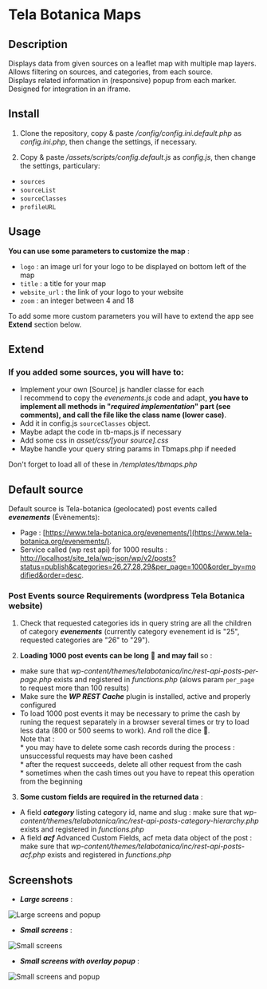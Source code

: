 # Tela Botanica Maps

## Description

Displays data from given sources on a leaflet map with multiple map layers.  
Allows filtering on sources, and categories, from each source.  
Displays related information in (responsive) popup from each marker.  
Designed for integration in an iframe.  

## Install

1. Clone the repository, copy & paste _/config/config.ini.default.php_ as _config.ini.php_, then change the settings, if necessary.

2. Copy & paste _/assets/scripts/config.default.js_ as _config.js_, then change the settings, particulary:
- `sources`
- `sourceList`
- `sourceClasses`
- `profileURL`

## Usage

**You can use some parameters to customize the map** :
- `logo` : an image url for your logo to be displayed on bottom left of the map
- `title` : a title for your map
- `website_url` : the link of your logo to your website
- `zoom` : an integer between 4 and 18  

To add some more custom parameters you will have to extend the app see **Extend** section below.

## Extend

### If you added some sources, you will have to:
- Implement your own [Source] js handler classe for each  
I recommend to copy the _evenements.js_ code and adapt, **you have to implement all methods in "_required implementation_" part (see comments), and call the file like the class name (lower case)**.
- Add it in config.js `sourceClasses` object.
- Maybe adapt the code in tb-maps.js if necessary
- Add some css in _asset/css/[your source].css_
- Maybe handle your query string params in Tbmaps.php if needed  

Don't forget to load all of these in _/templates/tbmaps.php_

## Default source

Default source is Tela-botanica (geolocated) post events called ***evenements*** (Évènements): 
* Page :  [https://www.tela-botanica.org/evenements/](https://www.tela-botanica.org/evenements/).
* Service called (wp rest api) for 1000 results :  [http://localhost/site_tela/wp-json/wp/v2/posts?status=publish&categories=26,27,28,29&per_page=1000&order_by=modified&order=desc](http://localhost/site_tela/wp-json/wp/v2/posts?status=publish&categories=26,27,28,29&per_page=1000&order_by=modified&order=desc).

### Post Events source Requirements (wordpress Tela Botanica website)

1. Check that requested categories ids in query string are all the children of category ***evenements*** (currently category evenement id is "25", requested categories are "26" to "29").

2. **Loading 1000 post events can be long** :turtle: **and may fail** so :
- make sure that _wp-content/themes/telabotanica/inc/rest-api-posts-per-page.php_ exists and registered in _functions.php_ (alows param `per_page` to request more than 100 results)
- Make sure the ***WP REST Cache*** plugin is installed, active and properly configured
- To load 1000 post events it may be necessary to prime the cash by runing the request separately in a browser several times or try to load less data (800 or 500 seems to work). And roll the dice :game_die:.  
	Note that :  
		* you may have to delete some cash records during the process : unsuccessful requests may have been cashed  
		* after the request succeeds, delete all other request from the cash  
		* sometimes when the cash times out you have to repeat this operation from the beginning  

3. **Some custom fields are required in the returned data** :
- A field ***category*** listing category id, name and slug : make sure that _wp-content/themes/telabotanica/inc/rest-api-posts-category-hierarchy.php_ exists and registered in _functions.php_
- A field ***acf*** Advanced Custom Fields, acf meta data object of the post :  make sure that _wp-content/themes/telabotanica/inc/rest-api-posts-acf.php_ exists and registered in _functions.php_

## Screenshots

- ***Large screens*** :  


![Large screens and popup](assets/images/docs/carte-multicouches_2.png)

- ***Small screens*** :  


![Small screens](assets/images/docs/carte-multicouches_3.png)

- ***Small screens with overlay popup*** :  


![Small screens and popup](assets/images/docs/carte-multicouches_4.png)


